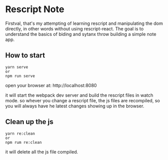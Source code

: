 # Rescript Note

Firstval, that's my attempting of learning rescript and manipulating the dom directly, in other
words without using rescript-react.
The goal is to understand the basics of biding and sytanx throw building a simple note app.

## How to start

```bs
yarn serve
or
npm run serve
```

open your browser at: http://localhost:8080

it will start the webpack dev server and build the rescript files in watch mode.
so whever you change a rescript file, the js files are recompiled, so you will always
have he latest changes showing up in the browser.

## Clean up the js

```bs
yarn re:clean
or
npm rum re:clean
```

it will delete all the js file compiled.
